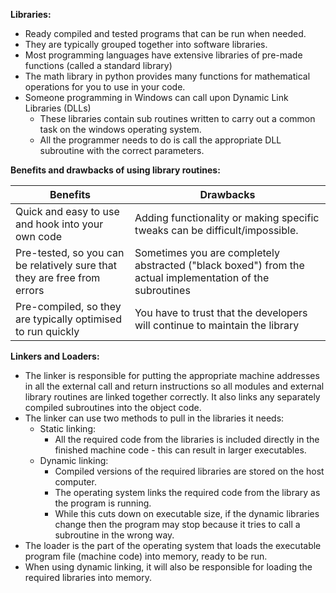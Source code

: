 **Libraries:**
- Ready compiled and tested programs that can be run when needed.
- They are typically grouped together into software libraries.
- Most programming languages have extensive libraries of pre-made functions (called a standard library)
- The math library in python provides many functions for mathematical operations for you to use in your code.
- Someone programming in Windows can call upon Dynamic Link Libraries (DLLs)
	- These libraries contain sub routines written to carry out a common task on the windows operating system.
	- All the programmer needs to do is call the appropriate DLL subroutine with the correct parameters.

**Benefits and drawbacks of using library routines:**

| Benefits                                                                 | Drawbacks                                                                                                 |
| ------------------------------------------------------------------------ | --------------------------------------------------------------------------------------------------------- |
| Quick and easy to use and hook into your own code                        | Adding functionality or making specific tweaks can be difficult/impossible.                               |
| Pre-tested, so you can be relatively sure that they are free from errors | Sometimes you are completely abstracted ("black boxed") from the actual implementation of the subroutines |
| Pre-compiled, so they are typically optimised to run quickly             | You have to trust that the developers will continue to maintain the library                               | 

**Linkers and Loaders:**
- The linker is responsible for putting the appropriate machine addresses in all the external call and return instructions so all modules and external library routines are linked together correctly. It also links any separately compiled subroutines into the object code.
- The linker can use two methods to pull in the libraries it needs:
	- Static linking:
		- All the required code from the libraries is included directly in the finished machine code - this can result in larger executables.
	- Dynamic linking:
		- Compiled versions of the required libraries are stored on the host computer.
		- The operating system links the required code from the library as the program is running.
		- While this cuts down on executable size, if the dynamic libraries change then the program may stop because it tries to call a subroutine in the wrong way.
- The loader is the part of the operating system that loads the executable program file (machine code) into memory, ready to be run.
- When using dynamic linking, it will also be responsible for loading the required libraries into memory.